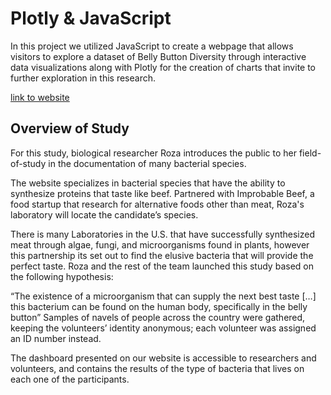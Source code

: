 # Plotly & JavaScript

In this project we utilized JavaScript to create a webpage that allows visitors to explore a dataset of Belly Button Diversity
through interactive data visualizations along with Plotly for the creation of charts that invite to further exploration in this research.

[link to website](https://nrpineda.github.io/plotlydiploy/)

## Overview of Study

For this study, biological researcher Roza introduces the public to her field-of-study in the documentation of many bacterial species. 

The website specializes in bacterial species that have the ability to synthesize proteins that taste like beef. Partnered with Improbable Beef, a food startup that research for alternative foods other than meat, Roza's laboratory will locate the candidate’s species. 

There is many Laboratories in the U.S. that have successfully synthesized meat through algae, fungi, and microorganisms found in plants, however this partnership its set out to find the elusive bacteria that will provide the perfect taste.
Roza and the rest of the team launched this study based on the following hypothesis:

“The existence of a microorganism that can supply the next best taste […] this bacterium can be found on the human body, specifically in the belly button”
Samples of navels of people across the country were gathered, keeping the volunteers’ identity anonymous; each volunteer was assigned an ID number instead.

The dashboard presented on our website is accessible to researchers and volunteers, and contains the results of the type of bacteria that lives on each one of the participants.


